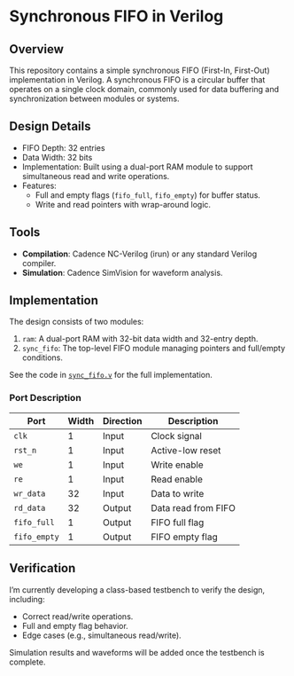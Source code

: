 # Synchronous FIFO in Verilog

## Overview
This repository contains a simple synchronous FIFO (First-In, First-Out) implementation in Verilog. A synchronous FIFO is a circular buffer that operates on a single clock domain, commonly used for data buffering and synchronization between modules or systems.

## Design Details
- FIFO Depth: 32 entries
- Data Width: 32 bits
- Implementation: Built using a dual-port RAM module to support simultaneous read and write operations.
- Features: 
  - Full and empty flags (`fifo_full`, `fifo_empty`) for buffer status.
  - Write and read pointers with wrap-around logic.

## Tools
- **Compilation**: Cadence NC-Verilog (irun) or any standard Verilog compiler.
- **Simulation**: Cadence SimVision for waveform analysis.

## Implementation
The design consists of two modules:
1. `ram`: A dual-port RAM with 32-bit data width and 32-entry depth.
2. `sync_fifo`: The top-level FIFO module managing pointers and full/empty conditions.

See the code in [`sync_fifo.v`](./rtl/sync_fifo.v) for the full implementation.

### Port Description
| Port       | Width | Direction | Description               |
|------------|-------|-----------|---------------------------|
| `clk`      | 1     | Input     | Clock signal             |
| `rst_n`    | 1     | Input     | Active-low reset         |
| `we`       | 1     | Input     | Write enable             |
| `re`       | 1     | Input     | Read enable              |
| `wr_data`  | 32    | Input     | Data to write            |
| `rd_data`  | 32    | Output    | Data read from FIFO      |
| `fifo_full`| 1     | Output    | FIFO full flag           |
| `fifo_empty`| 1    | Output    | FIFO empty flag          |

## Verification
I’m currently developing a class-based testbench to verify the design, including:
- Correct read/write operations.
- Full and empty flag behavior.
- Edge cases (e.g., simultaneous read/write).

Simulation results and waveforms will be added once the testbench is complete.


